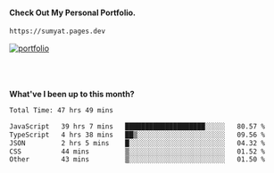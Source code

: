 #### Check Out My Personal Portfolio.
````bash
https://sumyat.pages.dev
````

<a href='https://sumyat.pages.dev/'>
    <img src='https://user-images.githubusercontent.com/108873224/211860821-15c31441-8db7-4fb7-8537-28a0c11e9408.png' alt='portfolio' align='center' />
</a>

<!-- #### GitHub Repository For Portfolio - https://github.com/sumyat-aung/su-myat-aung-portfolio -->
<br />
<br />

<!-- <div align="center">
  <img src="https://github-readme-streak-stats.herokuapp.com/?user=sumyat-aung&theme=dark&hide_border=true" height="150" alt="languages graph"  />
</div> -->

<br />
<br />

**What've I been up to this month?**

<!--START_SECTION:waka-->

```txt
Total Time: 47 hrs 49 mins

JavaScript   39 hrs 7 mins   ████████████████████░░░░░   80.57 %
TypeScript   4 hrs 38 mins   ██▒░░░░░░░░░░░░░░░░░░░░░░   09.56 %
JSON         2 hrs 5 mins    █░░░░░░░░░░░░░░░░░░░░░░░░   04.32 %
CSS          44 mins         ▒░░░░░░░░░░░░░░░░░░░░░░░░   01.52 %
Other        43 mins         ▒░░░░░░░░░░░░░░░░░░░░░░░░   01.50 %
```

<!--END_SECTION:waka-->

<br />


